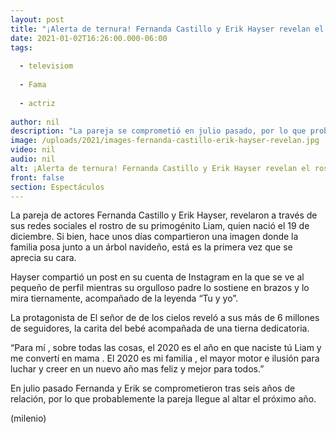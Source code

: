 ```yaml
---
layout: post
title: "¡Alerta de ternura! Fernanda Castillo y Erik Hayser revelan el rostro de Liam, su bebé"
date: 2021-01-02T16:26:00.000-06:00
tags:
  
  - televisiom
  
  - Fama
  
  - actriz
  
author: nil
description: "La pareja se comprometió en julio pasado, por lo que probablemente lleguen al altar este 2021. "
image: /uploads/2021/images-fernanda-castillo-erik-hayser-revelan.jpg
video: nil
audio: nil
alt: ¡Alerta de ternura! Fernanda Castillo y Erik Hayser revelan el rostro de Liam, su bebé
front: false
section: Espectáculos
---
```


La pareja de actores Fernanda Castillo y Erik Hayser, revelaron a través de sus redes sociales el rostro de su primogénito Liam, quien nació el 19 de diciembre. Si bien, hace unos días compartieron una imagen donde la familia posa junto a un árbol navideño, está es la primera vez que se aprecia su cara. 

Hayser compartió un post en su cuenta de Instagram en la que se ve al pequeño de perfil mientras su orgulloso padre lo sostiene en brazos y lo mira tiernamente, acompañado de la leyenda “Tu y yo”. 

La protagonista de El señor de de los cielos reveló a sus más de 6 millones de seguidores, la carita del bebé acompañada de una tierna dedicatoria. 

“Para mí , sobre todas las cosas, el 2020 es el año en que naciste tú Liam y me convertí en mama . El 2020 es mi familia , el mayor motor e ilusión para luchar y creer en un nuevo año mas feliz y mejor para todos.” 

En julio pasado Fernanda y Erik se comprometieron tras seis años de relación, por lo que probablemente la pareja llegue al altar el próximo año.​

(milenio)